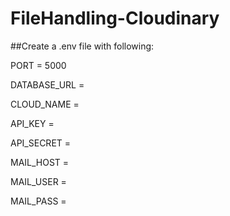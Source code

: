 # FileHandling-Cloudinary

##Create a .env file with following:

PORT = 5000


DATABASE_URL = 


CLOUD_NAME = 


API_KEY = 


API_SECRET = 



MAIL_HOST = 


MAIL_USER = 


MAIL_PASS =
